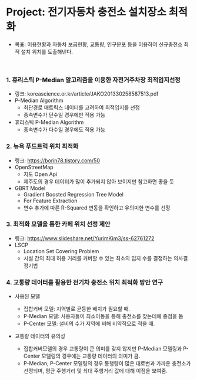 # Project: 전기자동차 충전소 설치장소 최적화
* 목표: 이용현황과 자동차 보급현황, 교통량, 인구분포 등을 이용하여 신규충전소 최적 설치 위치를 도출해낸다.
  
<br/>

### 1. 휴리스틱 P-Median 알고리즘을 이용한 자전거주차장 최적입지선정
- 링크: koreascience.or.kr/article/JAKO201330258587513.pdf
- P-Median Algorithm
  - 최단경로 매트릭스 데이터를 고려하여 최적입지를 선정
  - 종속변수가 단수일 경우에만 적용 가능
- 휴리스틱 P-Median Algorithm
  - 종속변수가 다수일 경우에도 적용 가능


### 2. 뉴욕 푸드트럭 위치 최적화
- 링크: https://borin78.tistory.com/50
- OpenStreetMap
  - 지도 Open Api
  - 제주도의 경우 데이터가 많이 추가되지 않아 보이지만 참고하면 좋을 듯
- GBRT Model
  - Gradient Boosted Regression Tree Model
  - For Feature Extraction
  - 변수 추가에 따른 R-Squared 변동을 확인하고 유의미한 변수를 선정


### 3. 최적화 모델을 통한 카페 위치 선정 제안
- 링크: https://www.slideshare.net/YurimKim3/ss-62761272
- LSCP 
  - Location Set Covering Problem
  - 시설 간의 최대 허용 거리를 커버할 수 있는 최소의 입지 수를 결정하는 의사결정기법
  

### 4. 교통량 데이터를 활용한 전기차 충전소 위치 최적화 방안 연구 
- 사용된 모델
  - 집합커버 모델: 지역별로 균등한 배치가 필요할 때.
  - P-Median 모델: 사용자들이 최소이동을 통해 충전소를 찾는데에 중점을 둠
  - P-Center 모델: 설비의 수가 지역에 비해 비약적으로 적을 때.

- 교통량 데이터의 유의성
  - 집합커버모델의 경우 교통량이 큰 의미를 갖지 않지만 P-Median 모델링과 P-Center 모델링의 경우에는 교통량 데이터의 의미가 큼.
  - P-Median, P-Center 모델링의 경우 통행량이 많은 대로변과 가까운 충전소가 선정되며, 평균 주행거리 및 최대 주행거리 값에 대해 이점을 보여줌.
